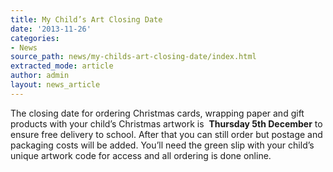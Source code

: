 ```yaml
---
title: My Child’s Art Closing Date
date: '2013-11-26'
categories:
- News
source_path: news/my-childs-art-closing-date/index.html
extracted_mode: article
author: admin
layout: news_article
---
```

The closing date for ordering Christmas cards, wrapping paper and gift products with your child’s Christmas artwork is&nbsp; **Thursday 5th December** to ensure free delivery to school. After that you can still order but postage and packaging costs will be added. You’ll need the green slip with your child’s unique artwork code for access and all ordering is done online.
